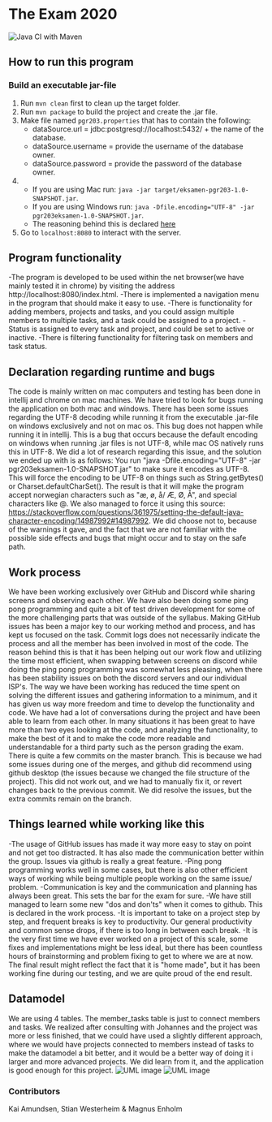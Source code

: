 # The Exam 2020

![Java CI with Maven](https://github.com/kristiania/pgr203innevering3-magnuen2k/workflows/Java%20CI%20with%20Maven/badge.svg?branch=master)

## How to run this program
### Build an executable jar-file
1. Run `mvn clean` first to clean up the target folder.
2. Run `mvn package` to build the project and create the .jar file.
3. Make file named `pgr203.properties` that has to contain the following:
    * dataSource.url = jdbc:postgresql://localhost:5432/ + the name of the database.
    * dataSource.username = provide the username of the database owner.
    * dataSource.password = provide the password of the database owner.
3. 
    * If you are using Mac run: `java -jar target/eksamen-pgr203-1.0-SNAPSHOT.jar`.
    * If you are using Windows run: `java -Dfile.encoding="UTF-8" -jar pgr203eksamen-1.0-SNAPSHOT.jar`.
    * The reasoning behind this is declared [here](https://github.com/kristiania/pgr203eksamen-magnuen2k/blob/master/README.md#declaration-regarding-runtime-and-bugs)
4. Go to `localhost:8080` to interact with the server.

## Program functionality
-The program is developed to be used within the net browser(we have mainly tested it in chrome) by 
visiting the address http://localhost:8080/index.html.
-There is implemented a navigation menu in the program that should make it easy  to use.
-There is functionality for adding members, projects and tasks, and you could assign multiple members to
multiple tasks, and a task could be assigned to a project.
-Status is assigned to every task and project, and could be set to active or inactive.
-There is filtering functionality for filtering task on members and task status.

## Declaration regarding runtime and bugs
The code is mainly written on mac computers and testing has been done in intellij and chrome on mac machines.
We have tried to look for bugs running the application on both mac and windows. There has been some issues regarding
the UTF-8 decoding while running it from the executable .jar-file on windows exclusively and not on mac os.
This bug does not happen while running it in intellij. This is a bug that occurs because the default encoding on
windows when running .jar files is not UTF-8, while mac OS natively runs this in UTF-8.
We did a lot of research regarding this issue, and the solution we ended up with is as follows:
You run "java -Dfile.encoding="UTF-8" -jar pgr203eksamen-1.0-SNAPSHOT.jar" to make sure it encodes as UTF-8.
This will force the encoding to be UTF-8 on things such as String.getBytes() or Charset.defaultCharSet().
The result is that it will make the program accept norwegian characters such as "æ, ø, å/ Æ, Ø, Å", 
and special characters like @.
We also managed to force it using this source: 
https://stackoverflow.com/questions/361975/setting-the-default-java-character-encoding/14987992#14987992.
We did choose not to, because of the warnings it gave, and the fact that we are not familiar with the
possible side effects and bugs that might occur and to stay on the safe path.

## Work process
We have been working exclusively over GitHub and Discord while sharing screens and observing each other.
We have also been doing some ping pong programming and quite a bit of test driven development for some of
the more challenging parts that was outside of the syllabus.
Making GitHub issues has been a major key to our working method and process, and has kept us focused on the task.
Commit logs does not necessarily indicate the process and all the member has been involved in most of the code.
The reason behind this is that it has been helping out our work flow and utilizing the time most efficient,
when swapping between screens on discord while doing the ping pong programming was somewhat less pleasing,
when there has been stability issues on both the discord servers and our individual ISP's.
The way we have been working has reduced the time spent on solving the different issues and gathering information
to a minimum, and it has given us way more freedom and time to develop the functionality and code.
We have had a lot of conversations during the project and have been able to learn from each other.
In many situations it has been great to have more than two eyes looking at the code, and analyzing the functionality,
to make the best of it and to make the code more readable and understandable for a third party such as the person
grading the exam.
There is quite a few commits on the master branch. This is because we had some issues during one of the merges, and 
github did recommend using github desktop (the issues because we changed the file structure of the project).
This did not work out, and we had to manually fix it, 
or revert changes back to the previous commit. We did resolve the issues, but the extra commits remain on the branch. 

## Things learned while working like this
-The usage of GitHub issues has made it way more easy to stay on point and not get too distracted. It has also made
the communication better within the group. Issues via github is really a great feature.
-Ping pong programming works well in some cases, but there is also other efficient ways of working while being
multiple people working on the same issue/ problem.
-Communication is key and the communication and planning has always been great. This sets the bar for the exam for sure.
-We have still managed to learn some new "dos and don'ts" when it comes to github. This is declared in the work process.
-It is important to take on a project step by step, and frequent breaks is key to productivity. Our general productivity
and common sense drops, if there is too long in between each break.
-It is the very first time we have ever worked on a project of this scale, some fixes and implementations might
be less ideal, but there has been countless hours of brainstorming and problem fixing to get to where we are at now.
The final result might reflect the fact that it is "home made", but it has been working fine during our testing, and
we are quite proud of the end result.


## Datamodel
We are using 4 tables. The member_tasks table is just to connect members and tasks.
We realized after consulting with Johannes and the project was more or less finished, that we could
have used a slightly different approach, where we would have projects connected to members instead of tasks
to make the datamodel a bit better, and it would be a better way of doing it i larger and more advanced projects.
We did learn from it, and the application is good enough for this project.
![UML image](https://user-images.githubusercontent.com/56038804/98135355-0583a600-1ec0-11eb-90d6-b8965e1efb21.png)
![UML image](https://user-images.githubusercontent.com/56038804/98588895-b9c06a80-22cc-11eb-95db-cba06285fde1.png)

### Contributors 
Kai Amundsen, Stian Westerheim & Magnus Enholm
